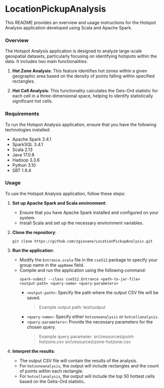 # LocationPickupAnalysis

This README provides an overview and usage instructions for the Hotspot Analysis application developed using Scala and Apache Spark.

### Overview

The Hotspot Analysis application is designed to analyze large-scale geospatial datasets, particularly focusing on identifying hotspots within the data. It includes two main functionalities:

1. **Hot Zone Analysis**: This feature identifies hot zones within a given geographic area based on the density of points falling within specified rectangles.

2. **Hot Cell Analysis**: This functionality calculates the Geis-Ord statistic for each cell in a three-dimensional space, helping to identify statistically significant hot cells.

### Requirements
To run the Hotspot Analysis application, ensure that you have the following technologies installed:

- Apache Spark 3.4.1
- SparkSQL 3.4.1
- Scala 2.13
- Java 17.0.8
- Hadoop 3.3.6
- Python 3.10
- SBT 1.9.4

### Usage

To use the Hotspot Analysis application, follow these steps:

1. **Set up Apache Spark and Scala environment**:
   - Ensure that you have Apache Spark installed and configured on your system.
   - Install Scala and set up the necessary environment variables.

2. **Clone the repository**:
   ```
   git clone https://github.com/zgiovane/LocationPickupAnalysis.git
   ```

3. **Run the application**:
   - Modify the `Entrance.scala` file in the `cse512` package to specify your group name in the `appName` field.
   - Compile and run the application using the following command:
     ```
     spark-submit --class cse512.Entrance <path-to-jar-file> <output-path> <query-name> <query-parameters>
     ```
     - `<output-path>`: Specify the path where the output CSV file will be saved.
        > Example output path: test\output
     - `<query-name>`: Specify either `hotzoneanalysis` or `hotcellanalysis`.
     - `<query-parameters>`: Provide the necessary parameters for the chosen query.
        > Example query parameter: src\resources\point-hotzone.csv src\resources\zone-hotzone.csv 

4. **Interpret the results**:
   - The output CSV file will contain the results of the analysis.
   - For `hotzoneanalysis`, the output will include rectangles and the count of points within each rectangle.
   - For `hotcellanalysis`, the output will include the top 50 hottest cells based on the Getis-Ord statistic.
